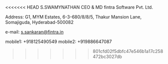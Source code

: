 <<<<<<< HEAD
S.SWAMYNATHAN
CEO & MD
fintra Software Pvt. Ltd.

Address:
G1, MYM Estates, 
6-3-680/8/8/5, Thakur Mansion Lane,
Somajiguda, Hyderabad-500082

e-mail: s.sankaran@fintra.in

mobile1: +918125490549
mobile2: +919886647087

>>>>>>> 801cfd02f5dbfc47e546b1a17c258472bc3027db
